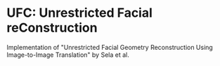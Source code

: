 # UFC: Unrestricted Facial reConstruction

Implementation of "Unrestricted Facial Geometry Reconstruction Using Image-to-Image Translation" by Sela et al.
